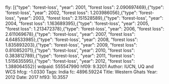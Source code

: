 fly: [{"type": 'forest-loss', "year": 2001, "forest loss": 2.090697469},{"type": 'forest-loss', "year": 2002, "forest loss": 1.203986056},{"type": 'forest-loss', "year": 2003, "forest loss": 2.151528589},{"type": 'forest-loss', "year": 2004, "forest loss": 1.163689395},{"type": 'forest-loss', "year": 2005, "forest loss": 1.213472378},{"type": 'forest-loss', "year": 2006, "forest loss": 2.611069678},{"type": 'forest-loss', "year": 2007, "forest loss": 4.648533985},{"type": 'forest-loss', "year": 2008, "forest loss": 1.835893203},{"type": 'forest-loss', "year": 2009, "forest loss": 0.810852071},{"type": 'forest-loss', "year": 2010, "forest loss": 0.383812789},{"type": 'forest-loss', "year": 2011, "forest loss": 1.515635595},{"type": 'forest-loss', "year": 2012, "forest loss": 1.388064552}]
wdpaid: 555547990
hf09: 9.3201
Author: IUCN, UQ and WCS
hfcg: -1.0330
Tags: India
fc: 4896.59224
Title: Western Ghats
Year: 2012
Date: 2017
hf93: 10.3557
